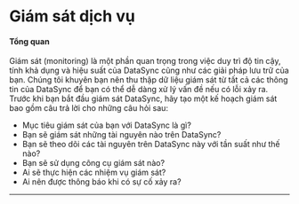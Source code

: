 # Giám sát dịch vụ

#### Tổng quan 

Giám sát (monitoring) là một phần quan trọng trong việc duy trì độ tin cậy, tính khả dụng và hiệu suất của DataSync cũng như các giải pháp lưu trữ của bạn. Chúng tôi khuyên bạn nên thu thập dữ liệu giám sát từ tất cả các thông tin của DataSync để bạn có thể dễ dàng xử lý vấn đề nếu có lỗi xảy ra. Trước khi bạn bắt đầu giám sát DataSync, hãy tạo một kế hoạch giám sát bao gồm câu trả lời cho những câu hỏi sau:

* Mục tiêu giám sát của bạn với DataSync là gì?
* Bạn sẽ giám sát những tài nguyên nào trên DataSync?
* Bạn sẽ theo dõi các tài nguyên trên DataSync này với tần suất như thế nào?
* Bạn sẽ sử dụng công cụ giám sát nào?
* Ai sẽ thực hiện các nhiệm vụ giám sát?
* Ai nên được thông báo khi có sự cố xảy ra?

***
